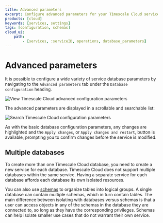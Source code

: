 ```yaml
---
title: Advanced parameters
excerpt: Configure advanced parameters for your Timescale Cloud service
products: [cloud]
keywords: [services, settings]
tags: [configuration, schemas]
cloud_ui:
    path:
        - [services, :serviceID, operations, database_parameters]
---
```


# Advanced parameters

It is possible to configure a wide variety of service database parameters by
navigating to the `Advanced parameters` tab under the `Database
configuration` heading.

<img class="main-content__illustration"
src="https://s3.amazonaws.com/assets.timescale.com/docs/images/tsc-settings-advanced.png"
alt="View Timescale Cloud advanced configuration parameters"/>

The advanced parameters are displayed in a scrollable and searchable list:

<img class="main-content__illustration"
src="https://s3.amazonaws.com/assets.timescale.com/docs/images/tsc-settings-search.png"
alt="Search Timescale Cloud configuration parameters"/>

As with the basic database configuration parameters, any changes are highlighted
and the `Apply changes`, or `Apply changes and restart`, button is available,
prompting you to confirm changes before the service is modified.

## Multiple databases

To create more than one Timescale Cloud database, you need to create a new
service for each database. Timescale Cloud does not support multiple
databases within the same service. Having a separate service for each database
affords each database its own isolated resources.

You can also use [schemas][schemas] to organize tables into logical groups. A
single database can contain multiple schemas, which in turn contain tables. The
main difference between isolating with databases versus schemas is that a user
can access objects in any of the schemas in the database they are connected to,
so long as they have the corresponding privileges. Schemas can help isolate
smaller use cases that do not warrant their own service.

[schemas]: /use-timescale/:currentVersion:/schema-management/
